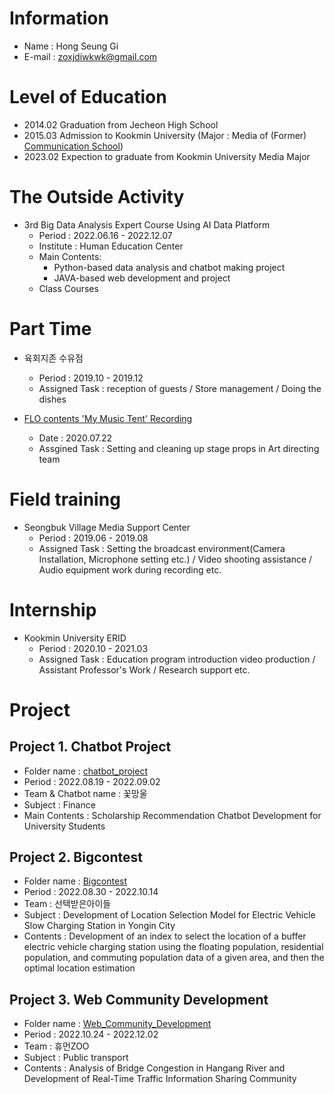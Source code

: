# Information
- Name : Hong Seung Gi
- E-mail : zoxjdiwkwk@gmail.com

# Level of Education
- 2014.02 Graduation from Jecheon High School
- 2015.03 Admission to Kookmin University (Major : Media of (Former) [Communication School](https://kmumedia.kookmin.ac.kr/kmumedia/index.do))
- 2023.02 Expection to graduate from Kookmin University Media Major

# The Outside Activity
- 3rd Big Data Analysis Expert Course Using AI Data Platform
  - Period : 2022.06.16 - 2022.12.07
  - Institute : Human Education Center
  - Main Contents: 
    - Python-based data analysis and chatbot making project 
    - JAVA-based web development and project
  - Class Courses

# Part Time                    
- 육회지존 수유점
  - Period : 2019.10 - 2019.12
  - Assigned Task : reception of guests / Store management / Doing the dishes

- [FLO contents 'My Music Tent' Recording](https://www.youtube.com/watch?v=w6WHMX89lXs&list=PLQ1qWfTFHuNtbGaFWxo1WNoXHVX-AhgIb)
  - Date : 2020.07.22
  - Assgined Task : Setting and cleaning up stage props in Art directing team

# Field training
- Seongbuk Village Media Support Center
  - Period : 2019.06 - 2019.08
  - Assigned Task : Setting the broadcast environment(Camera Installation, Microphone setting etc.) / Video shooting assistance / Audio equipment work during recording etc.

# Internship
- Kookmin University ERID
  - Period : 2020.10 - 2021.03
  - Assigned Task : Education program introduction video production / Assistant Professor's Work / Research support etc.
                    
# Project
## Project 1. Chatbot Project
- Folder name : [chatbot_project](https://github.com/hongseungzz/project_seungzz/tree/main/chatbot_project)
- Period : 2022.08.19 - 2022.09.02
- Team & Chatbot name : 꽃망울
- Subject : Finance
- Main Contents : Scholarship Recommendation Chatbot Development for University Students

## Project 2. Bigcontest
- Folder name : [Bigcontest](https://github.com/hongseungzz/project_seungzz/tree/main/Bigcontest)
- Period : 2022.08.30 - 2022.10.14
- Team : 선택받은아이들
- Subject : Development of Location Selection Model for Electric Vehicle Slow Charging Station in Yongin City
- Contents : Development of an index to select the location of a buffer electric vehicle charging station using the floating population, residential population, and commuting population data of a given area, and then the optimal location estimation

## Project 3. Web Community Development
- Folder name : [Web_Community_Development](https://github.com/hongseungzz/project_seungzz/tree/main/Web_Community_Development)
- Period : 2022.10.24 - 2022.12.02
- Team : 휴먼ZOO
- Subject : Public transport
- Contents : Analysis of Bridge Congestion in Hangang River and Development of Real-Time Traffic Information Sharing Community